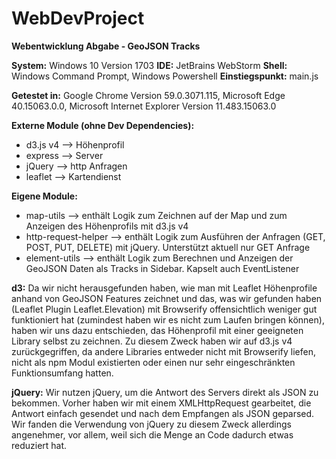 # WebDevProject

**Webentwicklung Abgabe - GeoJSON Tracks**

**System:** Windows 10 Version 1703
**IDE:** JetBrains WebStorm
**Shell:** Windows Command Prompt, Windows Powershell
**Einstiegspunkt:** main.js

**Getestet in:** Google Chrome Version 59.0.3071.115, Microsoft Edge 40.15063.0.0, Microsoft Internet Explorer Version 11.483.15063.0

**Externe Module (ohne Dev Dependencies):**
 * d3.js v4 --> Höhenprofil
 * express --> Server
 * jQuery --> http Anfragen
 * leaflet --> Kartendienst

 **Eigene Module:**
 * map-utils --> enthält Logik zum Zeichnen auf der Map und zum Anzeigen des Höhenprofils mit d3.js v4
 * http-request-helper --> enthält Logik zum Ausführen der Anfragen (GET, POST, PUT, DELETE) mit jQuery. Unterstützt aktuell nur GET Anfrage
 * element-utils --> enthält Logik zum Berechnen und Anzeigen der GeoJSON Daten als Tracks in Sidebar. Kapselt auch EventListener

**d3:**
Da wir nicht herausgefunden haben, wie man mit Leaflet Höhenprofile anhand von GeoJSON Features zeichnet und das, was wir gefunden haben (Leaflet Plugin Leaflet.Elevation) mit Browserify offensichtlich weniger gut funktioniert hat (zumindest haben wir es nicht zum Laufen bringen können), haben wir uns dazu entschieden, das Höhenprofil mit einer geeigneten Library selbst zu zeichnen. Zu diesem Zweck haben wir auf d3.js v4 zurückgegriffen, da andere Libraries entweder nicht mit Browserify liefen, nicht als npm Modul existierten oder einen nur sehr eingeschränkten Funktionsumfang hatten.

**jQuery:**
Wir nutzen jQuery, um die Antwort des Servers direkt als JSON zu bekommen. Vorher haben wir mit einem XMLHttpRequest gearbeitet, die Antwort einfach gesendet und nach dem Empfangen als JSON geparsed. Wir fanden die Verwendung von jQuery zu diesem Zweck allerdings angenehmer, vor allem, weil sich die Menge an Code dadurch etwas reduziert hat.
